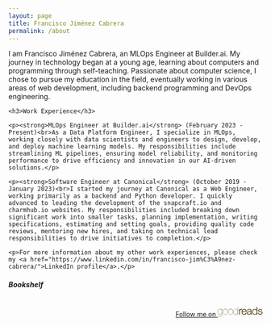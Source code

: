 ```yaml
---
layout: page
title: Francisco Jiménez Cabrera
permalink: /about
---
```


<div class="row justify-content-between">
  <div class="col-md-8 pr-5">
    <p>I am Francisco Jiménez Cabrera, an MLOps Engineer at Builder.ai. My journey in technology began at a young age, learning about computers and programming through self-teaching. Passionate about computer science, I chose to pursue my education in the field, eventually working in various areas of web development, including backend programming and DevOps engineering.</p>
    
    <h3>Work Experience</h3>

    <p><strong>MLOps Engineer at Builder.ai</strong> (February 2023 - Present)<br>As a Data Platform Engineer, I specialize in MLOps, working closely with data scientists and engineers to design, develop, and deploy machine learning models. My responsibilities include streamlining ML pipelines, ensuring model reliability, and monitoring performance to drive efficiency and innovation in our AI-driven solutions.</p>

    <p><strong>Software Engineer at Canonical</strong> (October 2019 - January 2023)<br>I started my journey at Canonical as a Web Engineer, working primarily as a backend and Python developer. I quickly advanced to leading the development of the snapcraft.io and charmhub.io websites. My responsibilities included breaking down significant work into smaller tasks, planning implementation, writing specifications, estimating and setting goals, providing quality code reviews, mentoring new hires, and taking on technical lead responsibilities to drive initiatives to completion.</p>

    <p>For more information about my other work experiences, please check my <a href="https://www.linkedin.com/in/francisco-jim%C3%A9nez-cabrera/">LinkedIn profile</a>.</p>
  </div>

  <div class="col-md-4">
    <div class="sticky-top sticky-top-80">
      <h5 class="mt-0">Bookshelf</h5>
      <div id="gr_custom_widget_1643813099"></div>
      <div id="gr_custom_widget_1643812651"></div>
      <p style="float: right;font-size: 0.8rem;">
        <a href="https://www.goodreads.com/user/show/youruserid" target="_blank" rel="noopener noreferrer">
          Follow me on
          <svg xmlns="http://www.w3.org/2000/svg" version="1.1" viewBox="0 0 303.5 65.5" style="height: 1.2rem;"><g style="line-height:0%;-inkscape-font-specification:Cordia New" font-size="72.1" font-style="normal" font-variant="normal" font-weight="400" font-stretch="normal" letter-spacing="-2.7" word-spacing="0" fill="#59461b" fill-opacity="1" stroke="none" font-family="Cordia New"><path d="M32.4 50.2c0 4.9-1.3 8.6-4 11.1-2.7 2.6-6.5 3.8-11.4 3.8-4 0-7.3-.9-9.8-2.8a11 11 0 0 1-4.4-9h1.5a9.8 9.8 0 0 0 3.9 8c2.2 1.6 5.1 2.4 8.7 2.4 9.4 0 14-4.5 14-13.5V38.8c-.8 3.2-2.6 5.8-5.4 7.7a16 16 0 0 1-9.2 2.9c-5 0-8.9-1.8-11.7-5.4A19.8 19.8 0 0 1 .8 31.4c0-5.2 1.4-9.4 4-12.8 3-3.6 7-5.5 12-5.5a14.3 14.3 0 0 1 14 10.8h.2V14h1.4zm-1.5-18.8a19 19 0 0 0-3.6-11.6 12.6 12.6 0 0 0-10.5-5.2 13 13 0 0 0-11 5c-2.3 3.2-3.5 7-3.5 11.8 0 4.7 1.1 8.5 3.4 11.5 2.5 3.3 6 5 10.5 5s8.2-1.6 11-4.9c2.4-3 3.7-7 3.7-11.6zM69.3 32.7c0 5.3-1.4 9.8-4.2 13.5-3 4-7.2 6-12.5 6a15 15 0 0 1-12.4-6A21.7 21.7 0 0 1 36 32.7c0-5.4 1.4-9.9 4.2-13.6 3.2-4 7.3-6 12.5-6s9.3 2 12.4 6c2.8 3.7 4.2 8.2 4.2 13.6zm-1.4 0c0-5-1.3-9.1-3.8-12.5a13.6 13.6 0 0 0-11.4-5.6c-4.8 0-8.5 1.8-11.4 5.6a19.8 19.8 0 0 0-3.9 12.5c0 5 1.3 9.1 3.8 12.5 2.9 3.7 6.7 5.6 11.5 5.6s8.6-1.9 11.4-5.6c2.5-3.4 3.8-7.6 3.8-12.5zM105.5 32.7c0 5.3-1.4 9.8-4.3 13.5-3 4-7.2 6-12.4 6a15 15 0 0 1-12.5-6 21.7 21.7 0 0 1-4.2-13.5c0-5.4 1.4-9.9 4.3-13.6 3-4 7.2-6 12.4-6s9.4 2 12.4 6c2.9 3.7 4.3 8.2 4.3 13.6zm-1.5 0c0-5-1.2-9.1-3.8-12.5a13.6 13.6 0 0 0-11.4-5.6c-4.7 0-8.5 1.8-11.3 5.6a19.8 19.8 0 0 0-4 12.5c0 5 1.3 9.1 3.9 12.5 2.8 3.7 6.6 5.6 11.4 5.6 4.8 0 8.6-1.9 11.4-5.6 2.6-3.4 3.8-7.6 3.8-12.5zM139 51.4h-1.4V40.9h-.2a15.3 15.3 0 0 1-14.8 11.4c-5.1 0-9-2-12-6.2-2.5-3.6-3.8-8-3.8-13.4 0-5.2 1.3-9.7 3.9-13.4 2.9-4.1 6.8-5.8 11.9-5.8a14.6 14.6 0 0 1 14.8 11.3h.2V.1h1.4zm-1.4-18.7c0-5.2-1.2-9.4-3.6-12.6a13.2 13.2 0 0 0-11.4-5.5c-4.7 0-8.3 1.9-10.9 5.7a21.4 21.4 0 0 0-3.4 12.4c0 5 1 9.1 3.3 12.4 2.6 3.8 6.3 5.7 11 5.7s8.4-1.9 11.2-5.7c2.5-3.3 3.8-7.5 3.8-12.4z" style="-inkscape-font-specification:Aliquam Ultra-Light" font-weight="200" letter-spacing="-1.3" word-spacing="-.9" font-family="Aliquam" transform="matrix(.99371 0 0 1.00633 -.8 0)"/><path d="M146.5 51.4V14h4.8v7.5c1.5-2.6 2.4-4.1 3.6-5 1.2-.8 2.8-2.1 4.2-2.6 1.8-.7 4.4-1.5 6.5-.4v5.3c-1.5-1-5 .1-6.8 1-1.3.5-2.9 1.3-3.8 2.3-1 1.3-2 1.8-2.4 3.3-.7 2.3-1 3.8-1 6.4v19.6zM169.6 29.9h24c-.4-3.6-1.3-6.3-2.8-8.1a11.1 11.1 0 0 0-9-4.2c-3.3 0-6.1 1.1-8.4 3.3a13.2 13.2 0 0 0-3.8 9zm23.2 9.6 6-.1c-1 3.8-3.3 7.6-6 9.7a17.2 17.2 0 0 1-10.7 3.1 17 17 0 0 1-13-5c-3.2-3.4-4.8-8.1-4.8-14.2 0-6.3 1.6-11.1 4.8-14.6 3.2-3.5 7.4-5.2 12.6-5.2 5 0 9 1.7 12.2 5 3.2 3.5 4.8 8.3 4.8 14.4v1.7h-29.3a17 17 0 0 0 3.7 10.3c2 2.2 5.9 3.3 9 3.3 2.3 0 5.2-1.4 6.8-2.6 1.7-1.2 3-3.2 4-5.8zM226.4 46.8a19.6 19.6 0 0 1-13.8 5.5c-4 0-7.2-1-9.4-3a10 10 0 0 1-3.3-7.8 10.2 10.2 0 0 1 4.5-8.6c1.4-1 2.9-1.6 4.6-2.1l5.6-1c5.1-.6 8.9-1.3 11.3-2.1V26c0-2.6-.6-5.4-1.8-6.5-1.6-1.4-4-2.2-7.2-2.2-3 0-5.2.6-6.6 1.6-1.4 1-3.1 3-3.1 6.6h-5.8c.6-2.6 1-5.6 2.4-7.2 1.2-1.7 3.1-3 5.6-3.8a25 25 0 0 1 8.4-1.3c3.2 0 5.3.4 7.3 1.1a9 9 0 0 1 6 7.1c.2 1.1.4 3 .4 5.9v8.4c0 6-.3 7.7 0 9.3.3 1.5 1.9 2.2 4 1.8v4.9s-5 .3-6.6-.4c-1.4-.5-2.3-2.8-2.5-4.5zM226 32c-2.3 1-5 .9-9.7 1.8-3 .6-4.2.9-5.3 1.3-1 .5-3.2.7-4.6 2.5-1.2 1.4-1 2.9-1 4.4 0 1.7 1.4 3.1 2.6 4.3 1.3 1 3.8 1 6.3 1a13 13 0 0 0 6.5-1.6c1.9-1.1 3.3-2.6 4.2-4.4.6-1.4 1-3.6 1-6.3zM266.2 51.7v-4.8c-2.3 3.8-9 5.6-13.6 5.6-3 0-5.7-.8-8.2-2.5-2.5-1.6-4.5-3.9-5.8-6.8a26.6 26.6 0 0 1-.2-20.3 14.7 14.7 0 0 1 13.9-9.4c2.3 0 7.5.4 9.2 1.4 1.8 1 3.2 2.2 4.3 3.7V0h5.5v51.6zm-25-18.7c0 4.8 1 8.4 3 10.7a15 15 0 0 0 9.4 4.6c2.7 0 7.9-2.1 9.8-4.4 2-2.3 3-5.7 3-10.4 0-5-1-8.8-3-11.2-2-2.4-6.6-4.8-9.5-4.8-2.8 0-8 2.3-9.8 4.6-2 2.3-2.9 6-2.9 11zM275.7 39h4.7c.4 2.5 1.8 5.2 3.4 6.5a12 12 0 0 0 7.3 2.2c3 0 5.5-.5 6.9-1.7 1.4-1.2 3.2-2 3.2-4.5 0-1.5-.8-3.3-2-4a29 29 0 0 0-7.2-2.7c-4.6-1.2-7.4-1.5-9.2-2.4-1.8-.8-3.8-1.8-4.7-3.3a9.4 9.4 0 0 1-1.4-5 10.3 10.3 0 0 1 4.3-8.2 10 10 0 0 1 3.5-1.9c1.7-.5 3.5-.7 5.5-.7 3 0 5.5.4 7.7 1.2 2.2.9 3.9 2 5 3.5 1 1.4 1.7 4.3 2.1 6.7h-4.7c-.2-2-2.1-4.8-3.4-5.9-1.4-1-4.8-1.4-7.2-1.4-3 0-4.3 1.3-5.6 2.2-1.2 1-1.8 2.1-1.8 3.4 0 .8 0 1.8.4 2.4.6.7 1.8 1.8 2.9 2.2l5.8 2c4.5 1.1 7.6 1.4 9.3 2.2 1.8.7 3.2 1.8 4.2 3.3a10.6 10.6 0 0 1-.3 11.4 12 12 0 0 1-5.4 4.3c-2.3 1-5 1.5-7.9 1.5-4.8 0-8.5-1-11-3-2.6-2-3.7-6.3-4.4-10.3z" letter-spacing="-3.1" transform="matrix(.99371 0 0 1.00633 -.8 0)"/></g></svg>
        </a>
      </p>
    </div>
  </div>
</div>
